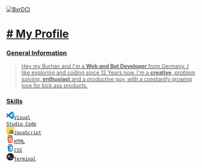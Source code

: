 <a href="https://cooltext.com"><img src="https://images.cooltext.com/5615528.png" width="252" height="85" alt="BxrDCI" />
<h1># My Profile</h1>


### General Information

> Hey my Burhan and I'm a **Web and Bot Developer** from Germany.
> I like exploring and coding since 12 Years now.
> I'm a **creative**, _problem solving_, **enthusiast** and a _productive_ guy, with a constantly growing love for kick ass products.

### Skills
  
<code><img height="20" src="https://raw.githubusercontent.com/github/explore/80688e429a7d4ef2fca1e82350fe8e3517d3494d/topics/visual-studio-code/visual-studio-code.png">Visual Studio Code</code>
  <br>
<code><img height="20" src="https://raw.githubusercontent.com/github/explore/80688e429a7d4ef2fca1e82350fe8e3517d3494d/topics/javascript/javascript.png">JavaScript</code>
  <br>
<code><img height = "20" src = "https://raw.githubusercontent.com/github/explore/80688e429a7d4ef2fca1e82350fe8e3517d3494d/topics/html/html.png">HTML</code>
  <br>
<code><img height = "20" src = "https://raw.githubusercontent.com/github/explore/80688e429a7d4ef2fca1e82350fe8e3517d3494d/topics/css/css.png">CSS</code>
  <br>
<code><img height="20" src="https://raw.githubusercontent.com/github/explore/80688e429a7d4ef2fca1e82350fe8e3517d3494d/topics/terminal/terminal.png">Terminal</code>
